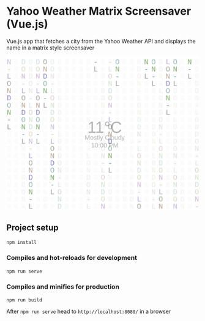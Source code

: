 # Yahoo Weather Matrix Screensaver (Vue.js)

Vue.js app that fetches a city from the Yahoo Weather API and displays the name in a matrix style screensaver

![alt text](screenshot.png)

## Project setup
```
npm install
```

### Compiles and hot-reloads for development
```
npm run serve
```

### Compiles and minifies for production
```
npm run build
```

After ```npm run serve``` head to ```http://localhost:8080/``` in a browser
